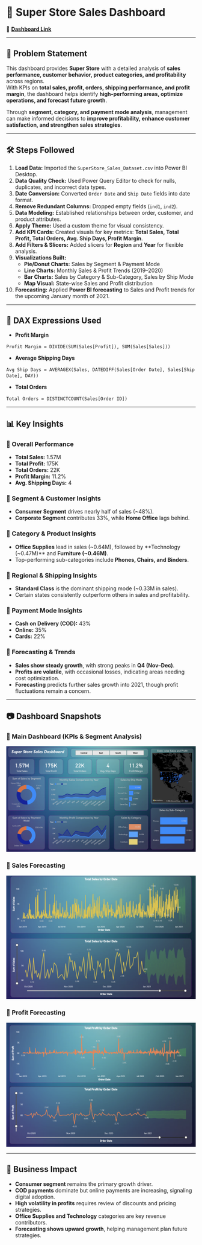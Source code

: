 
# 🏬 Super Store Sales Dashboard  

🔗 **[Dashboard Link](https://app.powerbi.com/links/6cTM6Msjdb?ctid=20f04eaf-31a8-4701-b965-9be849057364&pbi_source=linkShare)**

---

## 📌 Problem Statement  
This dashboard provides **Super Store** with a detailed analysis of **sales performance, customer behavior, product categories, and profitability** across regions.  
With KPIs on **total sales, profit, orders, shipping performance, and profit margin**, the dashboard helps identify **high-performing areas, optimize operations, and forecast future growth**.  

Through **segment, category, and payment mode analysis**, management can make informed decisions to **improve profitability, enhance customer satisfaction, and strengthen sales strategies**.  

---

## 🛠 Steps Followed  

1. **Load Data:** Imported the `SuperStore_Sales_Dataset.csv` into Power BI Desktop.  
2. **Data Quality Check:** Used Power Query Editor to check for nulls, duplicates, and incorrect data types.  
3. **Date Conversion:** Converted `Order Date` and `Ship Date` fields into date format.  
4. **Remove Redundant Columns:** Dropped empty fields (`ind1`, `ind2`).  
5. **Data Modeling:** Established relationships between order, customer, and product attributes.  
6. **Apply Theme:** Used a custom theme for visual consistency.  
7. **Add KPI Cards:** Created visuals for key metrics: **Total Sales, Total Profit, Total Orders, Avg. Ship Days, Profit Margin**.  
8. **Add Filters & Slicers:** Added slicers for **Region** and **Year** for flexible analysis.  
9. **Visualizations Built:**  
   - **Pie/Donut Charts:** Sales by Segment & Payment Mode  
   - **Line Charts:** Monthly Sales & Profit Trends (2019–2020)  
   - **Bar Charts:** Sales by Category & Sub-Category, Sales by Ship Mode  
   - **Map Visual:** State-wise Sales and Profit distribution  
10. **Forecasting:** Applied **Power BI forecasting** to Sales and Profit trends for the upcoming January month of 2021. 

---

## 📐 DAX Expressions Used  

- **Profit Margin**  
```DAX
Profit Margin = DIVIDE(SUM(Sales[Profit]), SUM(Sales[Sales]))
```  

- **Average Shipping Days**  
```DAX
Avg Ship Days = AVERAGEX(Sales, DATEDIFF(Sales[Order Date], Sales[Ship Date], DAY))
```  

- **Total Orders**  
```DAX
Total Orders = DISTINCTCOUNT(Sales[Order ID])
```  

---

## 📊 Key Insights  

### 🔸 Overall Performance  
- **Total Sales:** 1.57M  
- **Total Profit:** 175K  
- **Total Orders:** 22K  
- **Profit Margin:** 11.2%  
- **Avg. Shipping Days:** 4  

### 🔸 Segment & Customer Insights  
- **Consumer Segment** drives nearly half of sales (~48%).  
- **Corporate Segment** contributes 33%, while **Home Office** lags behind.  

### 🔸 Category & Product Insights  
- **Office Supplies** lead in sales (~0.64M), followed by **Technology (~0.47M)** and **Furniture (~0.46M)**.  
- Top-performing sub-categories include **Phones, Chairs, and Binders**.  

### 🔸 Regional & Shipping Insights  
- **Standard Class** is the dominant shipping mode (~0.33M in sales).  
- Certain states consistently outperform others in sales and profitability.  

### 🔸 Payment Mode Insights  
- **Cash on Delivery (COD):** 43%  
- **Online:** 35%  
- **Cards:** 22%  

### 🔸 Forecasting & Trends  
- **Sales show steady growth**, with strong peaks in **Q4 (Nov–Dec)**.  
- **Profits are volatile**, with occasional losses, indicating areas needing cost optimization.  
- **Forecasting** predicts further sales growth into 2021, though profit fluctuations remain a concern.  

---

## 📷 Dashboard Snapshots  

### 📍 Main Dashboard (KPIs & Segment Analysis)  
![Dashboard Overview](https://github.com/AyazRahman504/Super-Store-Sales-Profit-Analysis-Dashboard/blob/main/Assets/Superstore%20Sales%20Dashboard.png?raw=true)  

### 📍 Sales Forecasting  
![Sales Forecasting](https://github.com/AyazRahman504/Super-Store-Sales-Profit-Analysis-Dashboard/blob/main/Assets/Sales%20Forecasting.png?raw=true)  

### 📍 Profit Forecasting  
![Profit Forecasting](https://github.com/AyazRahman504/Super-Store-Sales-Profit-Analysis-Dashboard/blob/main/Assets/Profit%20Forecasting.png?raw=true)  

---

## 🚀 Business Impact  

- **Consumer segment** remains the primary growth driver.  
- **COD payments** dominate but online payments are increasing, signaling digital adoption.  
- **High volatility in profits** requires review of discounts and pricing strategies.  
- **Office Supplies and Technology** categories are key revenue contributors.  
- **Forecasting shows upward growth**, helping management plan future strategies.  
